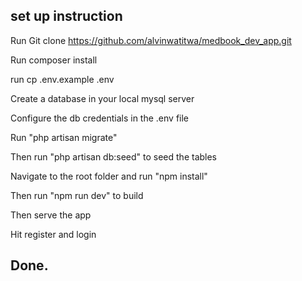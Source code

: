 ## set up instruction

Run Git clone https://github.com/alvinwatitwa/medbook_dev_app.git

Run composer install

run cp .env.example .env 

Create a database in your local mysql server

Configure the db credentials in the .env file

Run "php artisan migrate"

Then run "php artisan db:seed" to seed the tables

Navigate to the root folder and run "npm install"

Then run "npm run dev" to build

Then serve the app 

Hit register and login


## Done.



